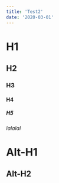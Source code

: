 ```yaml
---
title: 'Test2'
date: '2020-03-01'
---
```


# H1
## H2
### H3
#### H4
##### H5
###### lalalal

Alt-H1
======

Alt-H2
------
